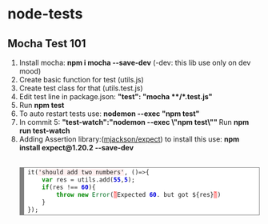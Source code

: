# node-tests

<h2>Mocha Test 101</h2>

<ol>
	<li>Install mocha: <strong>npm i mocha --save-dev</strong> (-dev: this lib use only on dev mood)</li>
	<li>Create basic function for test (utils.js)</li>
	<li>Create test class for that (utils.test.js)</li>
	<li>Edit test line in package.json: <strong>"test": "mocha **/*.test.js"</strong> </li>
	<li>Run <strong>npm test</strong></li>
	<li>To auto restart tests use: <strong>nodemon --exec "npm test"</strong></li>
	<li>In commit 5: <strong> "test-watch":"nodemon --exec \"npm test\"" </strong> Run <strong>npm run test-watch</strong></li>
	<li>Adding Assertion library:(<a href="https://github.com/mjackson/expect">mjackson/expect</a>) to install this use: <strong>npm install expect@1.20.2 --save-dev
</strong></li>
<br>
<code>
<!-- HTML generated using hilite.me --><div style="background: #ffffff; overflow:auto;width:auto;border:solid gray;border-width:.1em .1em .1em .8em;padding:.2em .6em;"><pre style="margin: 0; line-height: 125%">it(<span style="background-color: #fff0f0">&#39;should add two numbers&#39;</span>, ()<span style="color: #333333">=&gt;</span>{
	<span style="color: #008800; font-weight: bold">var</span> res <span style="color: #333333">=</span> utils.add(<span style="color: #0000DD; font-weight: bold">55</span>,<span style="color: #0000DD; font-weight: bold">5</span>);
	<span style="color: #008800; font-weight: bold">if</span>(res <span style="color: #333333">!==</span> <span style="color: #0000DD; font-weight: bold">60</span>){
		<span style="color: #008800; font-weight: bold">throw</span> <span style="color: #008800; font-weight: bold">new</span> <span style="color: #007020">Error</span>(<span style="color: #FF0000; background-color: #FFAAAA">`</span>Expected <span style="color: #0000DD; font-weight: bold">60</span>. but got ${res}<span style="color: #FF0000; background-color: #FFAAAA">`</span>)
	}
});
</pre></div>
</code>
</ol>
